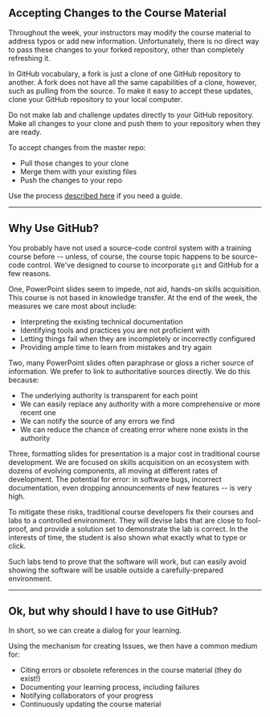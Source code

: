 ## Accepting Changes to the Course Material

Throughout the week, your instructors may modify the course material
to address typos or add new information. Unfortunately, there is
no direct way to pass these changes to your forked repository, other
than completely refreshing it.

In GitHub vocabulary, a fork is just a clone of one GitHub repository
to another. A fork does not have all the same capabilities of a
clone, however, such as pulling from the source. To make it easy
to accept these updates, clone your GitHub repository to your local
computer.

Do not make lab and challenge updates directly to your GitHub
repository. Make all changes to your clone and push them to your
repository when they are ready.

To accept changes from the master repo:
* Pull those changes to your clone
* Merge them with your existing files 
* Push the changes to your repo 

Use the process [described here](https://help.github.com/articles/syncing-a-fork/) if you need a guide.

---

## Why Use GitHub?

You probably have not used a source-code control system with a
training course before -- unless, of course, the course topic happens
to be source-code control. We've designed to course to incorporate
`git` and GitHub for a few reasons.

One, PowerPoint slides seem to impede, not aid, hands-on skills acquisition. This
course is not based in knowledge transfer. At the end of the week, the measures
we care most about include:
* Interpreting the existing technical documentation
* Identifying tools and practices you are not proficient with
* Letting things fail when they are incompletely or incorrectly configured
* Providing ample time to learn from mistakes and try again

Two, many PowerPoint slides often paraphrase or gloss a richer
source of information.  We prefer to link to authoritative sources
directly.  We do this because:
* The underlying authority is transparent for each point
* We can easily replace any authority with a more comprehensive or more recent one
* We can notify the source of any errors we find
* We can reduce the chance of creating error where none exists in the authority

Three, formatting slides for presentation is a major cost in
traditional course development. We are focused on skills acquisition
on an ecosystem with dozens of evolving components, all moving at
different rates of development. The potential for error: in software
bugs, incorrect documentation, even dropping announcements of new
features -- is very high.

To mitigate these risks, traditional course developers fix their
courses and labs to a controlled environment. They will devise labs
that are close to fool-proof, and provide a solution set
to demonstrate the lab is correct. In the interests of time, 
the student is also shown what exactly what to type or click.

Such labs tend to prove that the software will work,
but can easily avoid showing the software will be usable outside
a carefully-prepared environment.

---

## Ok, but why should I have to use GitHub?

In short, so we can create a dialog for your learning.

Using the mechanism for creating Issues, we then have a common medium for:
* Citing errors or obsolete references in the course material (they do exist!)
* Documenting your learning process, including failures 
* Notifying collaborators of your progress 
* Continuously updating the course material


